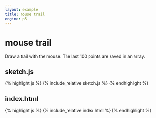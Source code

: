 ```yaml
---
layout: example
title: mouse trail
engine: p5
---
```


# mouse trail

Draw a trail with the mouse. The last 100 points are saved in an array.  

## sketch.js 
{% highlight js %}
{% include_relative sketch.js %}
{% endhighlight %}
## index.html 
{% highlight js %}
{% include_relative index.html %}
{% endhighlight %}
